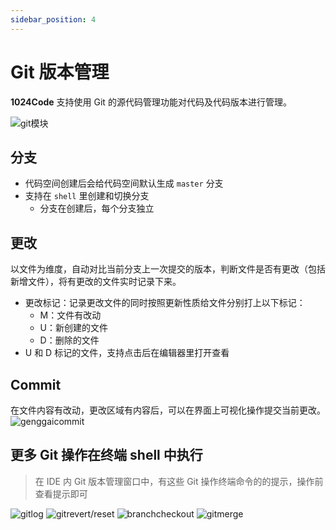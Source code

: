 ```yaml
---
sidebar_position: 4
---
```


# Git 版本管理

**1024Code** 支持使用 Git 的源代码管理功能对代码及代码版本进行管理。

![git模块](https://1024-staging-1258723534.cos.ap-guangzhou.myqcloud.com/assets/791679415742_.pic.jpg)
## 分支

* 代码空间创建后会给代码空间默认生成 `master` 分支
* 支持在 `shell` 里创建和切换分支
  * 分支在创建后，每个分支独立
## 更改

以文件为维度，自动对比当前分支上一次提交的版本，判断文件是否有更改（包括新增文件），将有更改的文件实时记录下来。

* 更改标记：记录更改文件的同时按照更新性质给文件分别打上以下标记：
  - M：文件有改动
  - U：新创建的文件
  - D：删除的文件
* U 和 D 标记的文件，支持点击后在编辑器里打开查看

## Commit

在文件内容有改动，更改区域有内容后，可以在界面上可视化操作提交当前更改。
![genggaicommit](https://1024-staging-1258723534.cos.ap-guangzhou.myqcloud.com/assets/genggaicommit.png)
## 更多 Git 操作在终端 shell 中执行

> 在 IDE 内 Git 版本管理窗口中，有这些 Git 操作终端命令的的提示，操作前查看提示即可

![gitlog](https://1024-staging-1258723534.cos.ap-guangzhou.myqcloud.com/assets/gitlog.png)
![gitrevert/reset](https://1024-staging-1258723534.cos.ap-guangzhou.myqcloud.com/assets/gitrevert.png)
![branchcheckout](https://1024-staging-1258723534.cos.ap-guangzhou.myqcloud.com/assets/branchcheckout.png)
![gitmerge](https://1024-staging-1258723534.cos.ap-guangzhou.myqcloud.com/assets/gitmerge.png)

